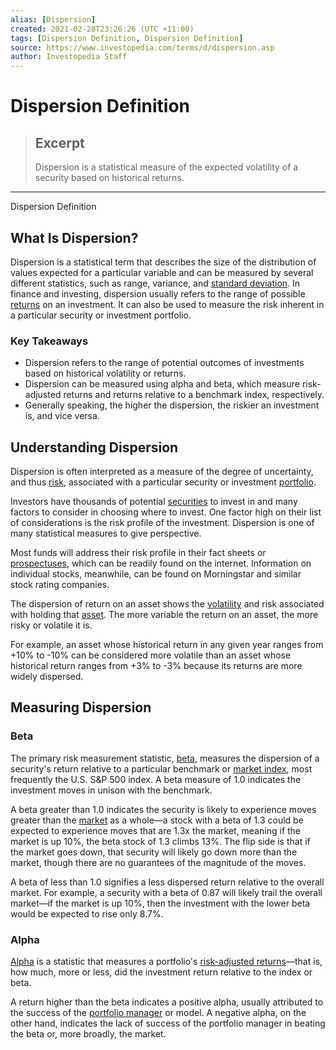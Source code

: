 ```yaml
---
alias: [Dispersion]
created: 2021-02-28T23:26:26 (UTC +11:00)
tags: [Dispersion Definition, Dispersion Definition]
source: https://www.investopedia.com/terms/d/dispersion.asp
author: Investopedia Staff
---
```


# Dispersion Definition

> ## Excerpt
> Dispersion is a statistical measure of the expected volatility of a security based on historical returns.

---

Dispersion Definition
## What Is Dispersion?

Dispersion is a statistical term that describes the size of the distribution of values expected for a particular variable and can be measured by several different statistics, such as range, variance, and [standard deviation](https://www.investopedia.com/terms/s/standarddeviation.asp). In finance and investing, dispersion usually refers to the range of possible [returns](https://www.investopedia.com/terms/r/return.asp) on an investment. It can also be used to measure the risk inherent in a particular security or investment portfolio.

### Key Takeaways

-   Dispersion refers to the range of potential outcomes of investments based on historical volatility or returns.
-   Dispersion can be measured using alpha and beta, which measure risk-adjusted returns and returns relative to a benchmark index, respectively.
-   Generally speaking, the higher the dispersion, the riskier an investment is, and vice versa.

## Understanding Dispersion

Dispersion is often interpreted as a measure of the degree of uncertainty, and thus [risk](https://www.investopedia.com/terms/r/risk.asp), associated with a particular security or investment [portfolio](https://www.investopedia.com/terms/p/portfolio.asp).

Investors have thousands of potential [securities](https://www.investopedia.com/terms/s/security.asp) to invest in and many factors to consider in choosing where to invest. One factor high on their list of considerations is the risk profile of the investment. Dispersion is one of many statistical measures to give perspective.

Most funds will address their risk profile in their fact sheets or [prospectuses](https://www.investopedia.com/terms/p/prospectus.asp), which can be readily found on the internet. Information on individual stocks, meanwhile, can be found on Morningstar and similar stock rating companies.

The dispersion of return on an asset shows the [volatility](https://www.investopedia.com/terms/v/volatility.asp) and risk associated with holding that [asset](https://www.investopedia.com/terms/a/asset.asp). The more variable the return on an asset, the more risky or volatile it is.

For example, an asset whose historical return in any given year ranges from +10% to -10% can be considered more volatile than an asset whose historical return ranges from +3% to -3% because its returns are more widely dispersed.

## Measuring Dispersion

### Beta

The primary risk measurement statistic, [beta](https://www.investopedia.com/terms/b/beta.asp), measures the dispersion of a security's return relative to a particular benchmark or [market index](https://www.investopedia.com/terms/m/marketindex.asp), most frequently the U.S. S&P 500 index. A beta measure of 1.0 indicates the investment moves in unison with the benchmark.

A beta greater than 1.0 indicates the security is likely to experience moves greater than the [market](https://www.investopedia.com/terms/f/financial-market.asp) as a whole—a stock with a beta of 1.3 could be expected to experience moves that are 1.3x the market, meaning if the market is up 10%, the beta stock of 1.3 climbs 13%. The flip side is that if the market goes down, that security will likely go down more than the market, though there are no guarantees of the magnitude of the moves.

A beta of less than 1.0 signifies a less dispersed return relative to the overall market. For example, a security with a beta of 0.87 will likely trail the overall market—if the market is up 10%, then the investment with the lower beta would be expected to rise only 8.7%.

### Alpha

[Alpha](https://www.investopedia.com/terms/a/alpha.asp) is a statistic that measures a portfolio's [risk-adjusted returns](https://www.investopedia.com/terms/r/riskadjustedreturn.asp)—that is, how much, more or less, did the investment return relative to the index or beta.

A return higher than the beta indicates a positive alpha, usually attributed to the success of the [portfolio manager](https://www.investopedia.com/terms/p/portfoliomanager.asp) or model. A negative alpha, on the other hand, indicates the lack of success of the portfolio manager in beating the beta or, more broadly, the market.

